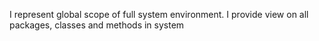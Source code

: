 I represent global scope of full system environment.
I provide view on all packages, classes and methods in system